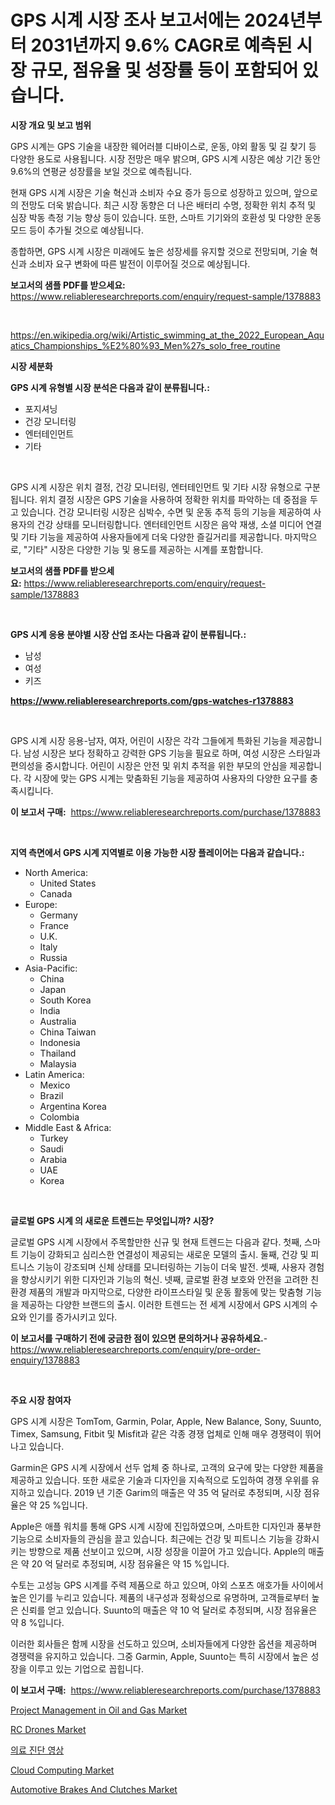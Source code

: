 <p><h1>GPS 시계 시장 조사 보고서에는 2024년부터 2031년까지 9.6% CAGR로 예측된 시장 규모, 점유율 및 성장률 등이 포함되어 있습니다.</h1></p><p><strong>시장 개요 및 보고 범위</strong></p>
<p><p>GPS 시계는 GPS 기술을 내장한 웨어러블 디바이스로, 운동, 야외 활동 및 길 찾기 등 다양한 용도로 사용됩니다. 시장 전망은 매우 밝으며, GPS 시계 시장은 예상 기간 동안 9.6%의 연평균 성장률을 보일 것으로 예측됩니다. </p><p>현재 GPS 시계 시장은 기술 혁신과 소비자 수요 증가 등으로 성장하고 있으며, 앞으로의 전망도 더욱 밝습니다. 최근 시장 동향은 더 나은 배터리 수명, 정확한 위치 추적 및 심장 박동 측정 기능 향상 등이 있습니다. 또한, 스마트 기기와의 호환성 및 다양한 운동 모드 등이 추가될 것으로 예상됩니다.</p><p>종합하면, GPS 시계 시장은 미래에도 높은 성장세를 유지할 것으로 전망되며, 기술 혁신과 소비자 요구 변화에 따른 발전이 이루어질 것으로 예상됩니다.</p></p>
<p><strong>보고서의 샘플 PDF를 받으세요:</strong> <a href="https://www.reliableresearchreports.com/enquiry/request-sample/1378883">https://www.reliableresearchreports.com/enquiry/request-sample/1378883</a></p>
<p>&nbsp;</p>
<p><a href="https://en.wikipedia.org/wiki/Artistic_swimming_at_the_2022_European_Aquatics_Championships_%E2%80%93_Men%27s_solo_free_routine">https://en.wikipedia.org/wiki/Artistic_swimming_at_the_2022_European_Aquatics_Championships_%E2%80%93_Men%27s_solo_free_routine</a></p>
<p><strong>시장 세분화</strong></p>
<p><strong>GPS 시계 유형별 시장 분석은 다음과 같이 분류됩니다.:</strong></p>
<p><ul><li>포지셔닝</li><li>건강 모니터링</li><li>엔터테인먼트</li><li>기타</li></ul></p>
<p>&nbsp;</p>
<p><p>GPS 시계 시장은 위치 결정, 건강 모니터링, 엔터테인먼트 및 기타 시장 유형으로 구분됩니다. 위치 결정 시장은 GPS 기술을 사용하여 정확한 위치를 파악하는 데 중점을 두고 있습니다. 건강 모니터링 시장은 심박수, 수면 및 운동 추적 등의 기능을 제공하여 사용자의 건강 상태를 모니터링합니다. 엔터테인먼트 시장은 음악 재생, 소셜 미디어 연결 및 기타 기능을 제공하여 사용자들에게 더욱 다양한 즐길거리를 제공합니다. 마지막으로, "기타" 시장은 다양한 기능 및 용도를 제공하는 시계를 포함합니다.</p></p>
<p><strong>보고서의 샘플 PDF를 받으세요:</strong>&nbsp;<a href="https://www.reliableresearchreports.com/enquiry/request-sample/1378883">https://www.reliableresearchreports.com/enquiry/request-sample/1378883</a></p>
<p>&nbsp;</p>
<p><strong> GPS 시계 응용 분야별 시장 산업 조사는 다음과 같이 분류됩니다.:</strong></p>
<p><ul><li>남성</li><li>여성</li><li>키즈</li></ul></p>
<p><strong><a href="https://www.reliableresearchreports.com/gps-watches-r1378883">https://www.reliableresearchreports.com/gps-watches-r1378883</a></strong></p>
<p>&nbsp;</p>
<p><p>GPS 시계 시장 응용-남자, 여자, 어린이 시장은 각각 그들에게 특화된 기능을 제공합니다. 남성 시장은 보다 정확하고 강력한 GPS 기능을 필요로 하며, 여성 시장은 스타일과 편의성을 중시합니다. 어린이 시장은 안전 및 위치 추적을 위한 부모의 안심을 제공합니다. 각 시장에 맞는 GPS 시계는 맞춤화된 기능을 제공하여 사용자의 다양한 요구를 충족시킵니다.</p></p>
<p><strong>이 보고서 구매:</strong>&nbsp; <a href="https://www.reliableresearchreports.com/purchase/1378883">https://www.reliableresearchreports.com/purchase/1378883</a></p>
<p>&nbsp;</p>
<p><strong>지역 측면에서 GPS 시계 지역별로 이용 가능한 시장 플레이어는 다음과 같습니다.:</strong></p>
<p><ul>
    <li>
        North America:
        <ul>
            <li>United States</li>
            <li>Canada</li>
        </ul>
    </li>
    <li>
        Europe:
        <ul>
            <li>Germany</li>
            <li>France</li>
            <li>U.K.</li>
            <li>Italy</li>
            <li>Russia</li>
        </ul>
    </li>
    <li>
        Asia-Pacific:
        <ul>
            <li>China</li>
            <li>Japan</li>
            <li>South Korea</li>
            <li>India</li>
            <li>Australia</li>
            <li>China Taiwan</li>
            <li>Indonesia</li>
            <li>Thailand</li>
            <li>Malaysia</li>
        </ul>
    </li>
    <li>
        Latin America:
        <ul>
            <li>Mexico</li>
            <li>Brazil</li>
            <li>Argentina Korea</li>
            <li>Colombia</li>
        </ul>
    </li>
    <li>
        Middle East & Africa:
        <ul>
            <li>Turkey</li>
            <li>Saudi</li>
            <li>Arabia</li>
            <li>UAE</li>
            <li>Korea</li>
        </ul>
    </li>
    </ul></p>
<p>&nbsp;</p>
<p><strong>글로벌 GPS 시계 의 새로운 트렌드는 무엇입니까? 시장?</strong></p>
<p><p>글로벌 GPS 시계 시장에서 주목할만한 신규 및 현재 트렌드는 다음과 같다. 첫째, 스마트 기능이 강화되고 심리스한 연결성이 제공되는 새로운 모델의 출시. 둘째, 건강 및 피트니스 기능이 강조되며 신체 상태를 모니터링하는 기능이 더욱 발전. 셋째, 사용자 경험을 향상시키기 위한 디자인과 기능의 혁신. 넷째, 글로벌 환경 보호와 안전을 고려한 친환경 제품의 개발과 마지막으로, 다양한 라이프스타일 및 운동 활동에 맞는 맞춤형 기능을 제공하는 다양한 브랜드의 출시. 이러한 트렌드는 전 세계 시장에서 GPS 시계의 수요와 인기를 증가시키고 있다.</p></p>
<p><strong>이 보고서를 구매하기 전에 궁금한 점이 있으면 문의하거나 공유하세요.</strong>- <a href="https://www.reliableresearchreports.com/enquiry/pre-order-enquiry/1378883">https://www.reliableresearchreports.com/enquiry/pre-order-enquiry/1378883</a></p>
<p>&nbsp;</p>
<p><strong>주요 시장 참여자</strong></p>
<p><p>GPS 시계 시장은 TomTom, Garmin, Polar, Apple, New Balance, Sony, Suunto, Timex, Samsung, Fitbit 및 Misfit과 같은 각종 경쟁 업체로 인해 매우 경쟁력이 뛰어나고 있습니다. </p><p>Garmin은 GPS 시계 시장에서 선두 업체 중 하나로, 고객의 요구에 맞는 다양한 제품을 제공하고 있습니다. 또한 새로운 기술과 디자인을 지속적으로 도입하여 경쟁 우위를 유지하고 있습니다. 2019 년 기준 Garim의 매출은 약 35 억 달러로 추정되며, 시장 점유율은 약 25 %입니다.</p><p>Apple은 애플 워치를 통해 GPS 시계 시장에 진입하였으며, 스마트한 디자인과 풍부한 기능으로 소비자들의 관심을 끌고 있습니다. 최근에는 건강 및 피트니스 기능을 강화시키는 방향으로 제품 선보이고 있으며, 시장 성장을 이끌어 가고 있습니다. Apple의 매출은 약 20 억 달러로 추정되며, 시장 점유율은 약 15 %입니다.</p><p>수토는 고성능 GPS 시계를 주력 제품으로 하고 있으며, 야외 스포츠 애호가들 사이에서 높은 인기를 누리고 있습니다. 제품의 내구성과 정확성으로 유명하며, 고객들로부터 높은 신뢰를 얻고 있습니다. Suunto의 매출은 약 10 억 달러로 추정되며, 시장 점유율은 약 8 %입니다. </p><p>이러한 회사들은 함께 시장을 선도하고 있으며, 소비자들에게 다양한 옵션을 제공하며 경쟁력을 유지하고 있습니다. 그중 Garmin, Apple, Suunto는 특히 시장에서 높은 성장을 이루고 있는 기업으로 꼽힙니다.</p></p>
<p><strong>이 보고서 구매:</strong>&nbsp;&nbsp;<a href="https://www.reliableresearchreports.com/purchase/1378883">https://www.reliableresearchreports.com/purchase/1378883</a></p>
<p><p><a href="https://issuu.com/reportprime-2/docs/project-management-in-oil-and-gas-market-size-2030">Project Management in Oil and Gas Market</a></p><p><a href="https://github.com/markusgodoy/Market-Research-Report-List-4/blob/main/rc-drones-market.md">RC Drones Market</a></p><p><a href="https://github.com/rcabello548/Market-Research-Report-List-2/blob/main/7342900790.md">의료 진단 영상</a></p><p><a href="https://www.linkedin.com/pulse/strategic-insights-global-cloud-computing-market-trends-aquoe">Cloud Computing Market</a></p><p><a href="https://medium.com/@akshatreportprime/automotive-brakes-and-clutches-market-share-market-analysis-growth-trends-forecasts-for-10450bcc4c74">Automotive Brakes And Clutches Market</a></p></p>